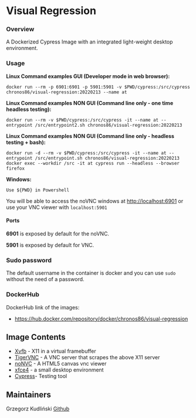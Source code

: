 # Visual Regression
### Overview

A Dockerized Cypress Image with an integrated light-weight desktop environment. 

### Usage
**Linux Command examples GUI (Developer mode in web browser):** 

```
docker run --rm -p 6901:6901 -p 5901:5901 -v $PWD/cypress:/src/cypress chronos86/visual-regression:20220213 --name at
```

**Linux Command examples NON GUI (Command line only - one time headless testing):**
```
docker run --rm -v $PWD/cypress:/src/cypress -it --name at --entrypoint /src/entrypoint2.sh chronos86/visual-regression:20220213
```

**Linux Command examples NON GUI (Command line only - headless testing +  bash):**
```
docker run -d --rm -v $PWD/cypress:/src/cypress -it --name at --entrypoint /src/entrypoint.sh chronos86/visual-regression:20220213
docker exec --workdir /src -it at cypress run --headless --browser firefox
```

**Windows:**

```
Use ${PWD} in Powershell
```

You will be able to access the noVNC windows at [http://localhost:6901](http://localhost:6901) or use your VNC viewer with `localhost:5901`

#### Ports

**6901** is exposed by default for the noVNC.

**5901** is exposed by default for VNC.

### Sudo password
The default username in the container is docker and you can use `sudo` without the need of a password.

### DockerHub

DockerHub link of the images:

- https://hub.docker.com/repository/docker/chronos86/visual-regression

## Image Contents

- [Xvfb](http://www.x.org/releases/X11R7.6/doc/man/man1/Xvfb.1.xhtml) - X11 in a virtual framebuffer
- [TigerVNC](https://github.com/TigerVNC/tigervnc) - A VNC server that scrapes the above X11 server
- [noNVC](https://github.com/novnc/noVNC) - A HTML5 canvas vnc viewer
- [xfce4](https://www.xfce.org/) - a small desktop environment
- [Cypress](https://github.com/cypress-io/cypress)-  Testing tool

## Maintainers

Grzegorz Kudliński [Github](https://github.com/gkudlinski)

